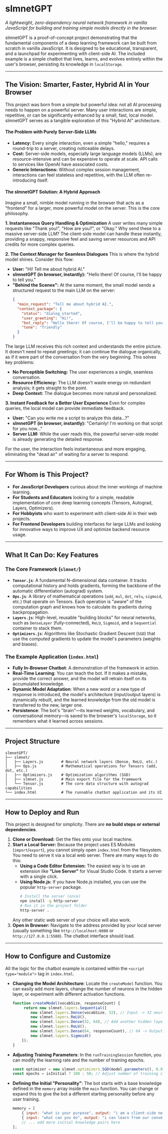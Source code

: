 # slmnetGPT

*A lightweight, zero-dependency neural network framework in vanilla JavaScript for building and training simple models directly in the browser.*

slmnetGPT is a proof-of-concept project demonstrating that the fundamental components of a deep learning framework can be built from scratch in vanilla JavaScript. It is designed to be educational, transparent, and a launchpad for experimenting with client-side AI. The included example is a simple chatbot that lives, learns, and evolves entirely within the user's browser, persisting its knowledge in `localStorage`.

---

## The Vision: Smarter, Faster, Hybrid AI in Your Browser

This project was born from a simple but powerful idea: not all AI processing needs to happen on a powerful server. Many user interactions are simple, repetitive, or can be significantly enhanced by a small, fast, local model. slmnetGPT serves as a tangible exploration of this "Hybrid AI" architecture.

#### The Problem with Purely Server-Side LLMs
- **Latency:** Every single interaction, even a simple "hello," requires a round-trip to a server, creating noticeable delays.
- **Cost:** Server-side models, especially large language models (LLMs), are resource-intensive and can be expensive to operate at scale. API calls to services like OpenAI have associated costs.
- **Generic Interactions:** Without complex session management, interactions can feel stateless and repetitive, with the LLM often re-introducing itself.

#### The slmnetGPT Solution: A Hybrid Approach
Imagine a small, nimble model running in the browser that acts as a "frontend" for a larger, more powerful model on the server. This is the core philosophy.

**1. Instantaneous Query Handling & Optimization**
A user writes many simple requests like "Thank you!", "How are you?", or "Okay." Why send these to a massive server-side LLM? The client-side model can handle these instantly, providing a snappy, responsive feel and saving server resources and API credits for more complex queries.

**2. The Context Manager for Seamless Dialogues**
This is where the hybrid model shines. Consider this flow:
*   **User:** "Hi! Tell me about hybrid AI."
*   **slmnetGPT (in browser, instantly):** "Hello there! Of course, I'll be happy to tell you."
*   **"Behind the Scenes":** At the same moment, the small model sends a structured request to the main LLM on the server:
    ```json
    {
      "main_request": "Tell me about hybrid AI.",
      "context_package": {
        "status": "dialog_started",
        "user_greeting": "Hi!",
        "bot_reply": "Hello there! Of course, I'll be happy to tell you.",
        "tone": "friendly"
      }
    }
    ```
The large LLM receives this rich context and understands the entire picture. It doesn't need to repeat greetings; it can continue the dialogue organically, as if it were part of the conversation from the very beginning. This solves key problems:
*   **No Perceptible Switching:** The user experiences a single, seamless conversation.
*   **Resource Efficiency:** The LLM doesn't waste energy on redundant analysis; it gets straight to the point.
*   **Deep Context:** The dialogue becomes more natural and personalized.

**3. Instant Feedback for a Better User Experience**
Even for complex queries, the local model can provide immediate feedback.
*   **User:** "Can you write me a script to analyze this data...?"
*   **slmnetGPT (in browser, instantly):** "Certainly! I'm working on that script for you now..."
*   **Server LLM:** While the user reads this, the powerful server-side model is already generating the detailed response.

For the user, the interaction feels instantaneous and more engaging, eliminating the "dead air" of waiting for a server to respond.

---

## For Whom is This Project?

*   **For JavaScript Developers** curious about the inner workings of machine learning.
*   **For Students and Educators** looking for a simple, readable implementation of core deep learning concepts (Tensors, Autograd, Layers, Optimizers).
*   **For Hobbyists** who want to experiment with client-side AI in their web projects.
*   **For Frontend Developers** building interfaces for large LLMs and looking for innovative ways to improve UX and optimize backend resource usage.

---

## What It Can Do: Key Features

### The Core Framework (`slmnet/`)
*   **`Tensor.js`**: A fundamental N-dimensional data container. It tracks computational history and holds gradients, forming the backbone of the automatic differentiation (autograd) system.
*   **`Ops.js`**: A library of mathematical operations (`add`, `mul`, `dot`, `relu`, `sigmoid`, etc.) that operate on Tensors. Each operation is "aware" of the computation graph and knows how to calculate its gradients during backpropagation.
*   **`Layers.js`**: High-level, reusable "building blocks" for neural networks, such as `DenseLayer` (fully-connected), `ReLU`, `Sigmoid`, and a `Sequential` container to stack them.
*   **`Optimizers.js`**: Algorithms like Stochastic Gradient Descent (`SGD`) that use the computed gradients to update the model's parameters (weights and biases).

### The Example Application (`index.html`)
*   **Fully In-Browser Chatbot**: A demonstration of the framework in action.
*   **Real-Time Learning**: You can teach the bot. If it makes a mistake, provide the correct answer, and the model will retrain itself on its accumulated knowledge.
*   **Dynamic Model Adaptation**: When a new word or a new type of response is introduced, the model's architecture (input/output layers) is dynamically rebuilt, and the learned knowledge from the old model is transferred to the new, larger one.
*   **Persistence**: The bot's "brain"—its learned weights, vocabulary, and conversational memory—is saved to the browser's `localStorage`, so it remembers what it learned across sessions.

---

## Project Structure

```
slmnetGPT/
├── slmnet/
│   ├── Layers.js        # Neural network layers (Dense, ReLU, etc.)
│   ├── Ops.js           # Mathematical operations for Tensors (add, dot, etc.)
│   ├── Optimizers.js    # Optimization algorithms (SGD)
│   ├── slmnet.js        # Main export file for the framework
│   └── Tensor.js        # The core data structure with autograd capabilities
└── index.html           # The runnable chatbot application and its UI
```

---

## How to Deploy and Run

This project is designed for simplicity. There are **no build steps or external dependencies**.

1.  **Clone or Download:** Get the files onto your local machine.
2.  **Start a Local Server:** Because the project uses ES Modules (`import`/`export`), you cannot simply open `index.html` from the filesystem. You need to serve it via a local web server.
    There are many ways to do this:
    *   **Using a Code Editor Extension:** The easiest way is to use an extension like **"Live Server"** for Visual Studio Code. It starts a server with a single click.
    *   **Using Node.js:** If you have Node.js installed, you can use the popular `http-server` package.
        ```bash
        # Install the server (once)
        npm install -g http-server
        # Run it in the project folder
        http-server .
        ```
    Any other static web server of your choice will also work.
3.  **Open in Browser:** Navigate to the address provided by your local server (usually something like `http://localhost:8080` or `http://127.0.0.1:5500`). The chatbot interface should load.

---

## How to Configure and Customize

All the logic for the chatbot example is contained within the `<script type="module">` tag in `index.html`.

*   **Changing the Model Architecture**:
    Locate the `createModel` function. You can easily add more layers, change the number of neurons in the hidden layer, or experiment with different activation functions.
    ```javascript
    function createModel(vocabSize, responseCount) {
         return new slmnet.layers.Sequential([
            new slmnet.layers.Dense(vocabSize, 32), // Input -> 32 neurons
            new slmnet.layers.ReLU(),
            new slmnet.layers.Dense(32, 64), // Add another hidden layer
            new slmnet.layers.ReLU(),
            new slmnet.layers.Dense(64, responseCount), // 64 -> Output
            new slmnet.layers.Sigmoid()
        ]);
    }
    ```

*   **Adjusting Training Parameters**:
    In the `runTrainingSession` function, you can modify the learning rate and the number of training epochs.
    ```javascript
    const optimizer = new slmnet.optimizers.SGD(model.parameters(), 0.05); // Adjust learning rate (e.g., to 0.01)
    const epochs = isInitial ? 100 : 50; // Adjust number of training cycles
    ```

*   **Defining the Initial "Personality"**:
    The bot starts with a base knowledge defined in the `memory` array inside the `main` function. You can change or expand this to give the bot a different starting personality before any user training.
    ```javascript
    memory = [
        { input: "what is your purpose", output: "i am a client-side neural network" },
        { input: "what can you do", output: "i can learn from our conversation" },
        // ... add more initial knowledge pairs here
    ];